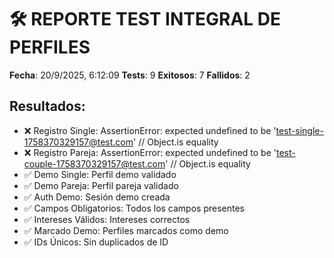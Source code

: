 # 🛠️ REPORTE TEST INTEGRAL DE PERFILES

**Fecha**: 20/9/2025, 6:12:09
**Tests**: 9
**Exitosos**: 7
**Fallidos**: 2

## Resultados:
- ❌ Registro Single: AssertionError: expected undefined to be 'test-single-1758370329157@test.com' // Object.is equality
- ❌ Registro Pareja: AssertionError: expected undefined to be 'test-couple-1758370329157@test.com' // Object.is equality
- ✅ Demo Single: Perfil demo validado
- ✅ Demo Pareja: Perfil pareja validado
- ✅ Auth Demo: Sesión demo creada
- ✅ Campos Obligatorios: Todos los campos presentes
- ✅ Intereses Válidos: Intereses correctos
- ✅ Marcado Demo: Perfiles marcados como demo
- ✅ IDs Únicos: Sin duplicados de ID
